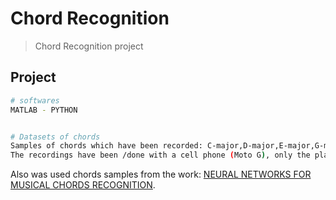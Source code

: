 # Chord Recognition

> Chord Recognition project 

## Project

``` bash
# softwares
MATLAB - PYTHON


# Datasets of chords
Samples of chords which have been recorded: C-major,D-major,E-major,G-major; using a single model of acoustic guitar. 
The recordings have been /done with a cell phone (Moto G), only the places where the audio have been recorded has changed.  
```

Also was used chords samples from the work: [NEURAL NETWORKS FOR MUSICAL CHORDS RECOGNITION](http://jim.afim-asso.org/jim12/pdf/jim2012_08_p_osmalskyj.pdf).


